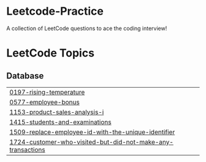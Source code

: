 # Leetcode-Practice
A collection of LeetCode questions to ace the coding interview!

<!---LeetCode Topics Start-->
# LeetCode Topics
## Database
|  |
| ------- |
| [0197-rising-temperature](https://github.com/nisargakadam/Leetcode-Practice/tree/master/0197-rising-temperature) |
| [0577-employee-bonus](https://github.com/nisargakadam/Leetcode-Practice/tree/master/0577-employee-bonus) |
| [1153-product-sales-analysis-i](https://github.com/nisargakadam/Leetcode-Practice/tree/master/1153-product-sales-analysis-i) |
| [1415-students-and-examinations](https://github.com/nisargakadam/Leetcode-Practice/tree/master/1415-students-and-examinations) |
| [1509-replace-employee-id-with-the-unique-identifier](https://github.com/nisargakadam/Leetcode-Practice/tree/master/1509-replace-employee-id-with-the-unique-identifier) |
| [1724-customer-who-visited-but-did-not-make-any-transactions](https://github.com/nisargakadam/Leetcode-Practice/tree/master/1724-customer-who-visited-but-did-not-make-any-transactions) |
<!---LeetCode Topics End-->